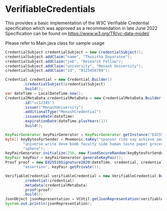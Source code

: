 # VerifiableCredentials
This provides a basic implementation of the W3C Verifiable Credential specification which was approved as a recommendation in late June 2022
Specification can be found on https://www.w3.org/TR/vc-data-model/

Please refer to Main.java class for sample usage

```java
CredentialSubject credentialSubject = new CredentialSubject();
credentialSubject.addClaim("name", "Thusitha Dayaratne");
credentialSubject.addClaim("job", "Research Fellow");
credentialSubject.addClaim("university", "Monash University");
credentialSubject.addClaim("id", "0123456789");

Credential credential = new Credential.Builder()
        .credentialSubject(credentialSubject)
        .build();
var dateTime = LocalDateTime.now();
CredentialMetaData credentialMetaData = new CredentialMetaData.Builder()
        .id("vc12345")
        .issuer("MonashUniversity")
        .additionalType("MonashCredential")
        .issuanceDate(dateTime)
        .expirationDate(dateTime.plusYears(1))
        .build();

KeyPairGenerator keyPairGenerator = KeyPairGenerator.getInstance("Ed25519");
byte[] keyBytesForSender = Mnemonic.toKey("sponsor ride say achieve senior height crumble promote " +
        "universe write dove bomb faculty side human taste paper grocery robot grab reason fork soul above " +
        "sphere");
keyPairGenerator.initialize(256, new FixedSecureRandom(keyBytesForSender));
KeyPair keyPair = keyPairGenerator.generateKeyPair();
Proof proof = new Ed25519Signature2020(dateTime, credential, credentialMetaData, URI.create("linkToPublicKey"),
        "assertion", keyPair.getPrivate());

VerifiableCredential verifiableCredential = new VerifiableCredential.Builder()
        .credential(credential)
        .metadata(credentialMetaData)
        .proof(proof)
        .build();
JsonObject jsonRepresentation = VCUtil.getJsonRepresentation(verifiableCredential);
System.out.println(jsonRepresentation);
```
